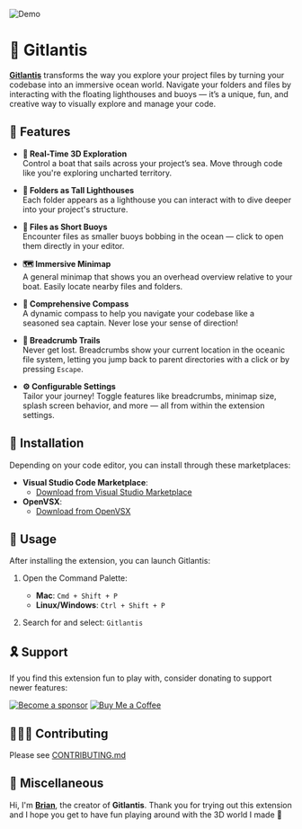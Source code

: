 ![Demo](https://s3.us-east-1.amazonaws.com/brayo.co/gitlantis/demo.png)

# 🚢 Gitlantis

[**Gitlantis**](https://gitlantis.brayo.co) transforms the way you explore your project files by turning your codebase into an immersive ocean world. Navigate your folders and files by interacting with the floating lighthouses and buoys — it’s a unique, fun, and creative way to visually explore and manage your code.

## 🌊 Features

- **🚤 Real-Time 3D Exploration**  
  Control a boat that sails across your project’s sea. Move through code like you're exploring uncharted territory.

- **🗼 Folders as Tall Lighthouses**  
  Each folder appears as a lighthouse you can interact with to dive deeper into your project's structure.

- **🛟 Files as Short Buoys**  
  Encounter files as smaller buoys bobbing in the ocean — click to open them directly in your editor.

- **🗺️ Immersive Minimap**  
  A general minimap that shows you an overhead overview relative to your boat. Easily locate nearby files and folders.

- **🧭 Comprehensive Compass**  
  A dynamic compass to help you navigate your codebase like a seasoned sea captain. Never lose your sense of direction!

- **🧵 Breadcrumb Trails**  
  Never get lost. Breadcrumbs show your current location in the oceanic file system, letting you jump back to parent directories with a click or by pressing `Escape`.

- **⚙️ Configurable Settings**  
  Tailor your journey! Toggle features like breadcrumbs, minimap size, splash screen behavior, and more — all from within the extension settings.

## 🚀 Installation

Depending on your code editor, you can install through these marketplaces:

- **Visual Studio Code Marketplace**:
  - [Download from Visual Studio Marketplace](https://marketplace.visualstudio.com/items?itemName=brian-njogu.gitlantis)
- **OpenVSX**:
  - [Download from OpenVSX](https://open-vsx.org/extension/brian-njogu/gitlantis)

## 🏃 Usage

After installing the extension, you can launch Gitlantis:

1. Open the Command Palette:  
   - **Mac**: `Cmd + Shift + P`  
   - **Linux/Windows**: `Ctrl + Shift + P`

2. Search for and select: `Gitlantis`

## 🎗️ Support

If you find this extension fun to play with, consider donating to support newer features:

[![Become a sponsor](https://img.shields.io/badge/Become%20a%20sponsor-%23ea4aaa?logo=githubsponsors&logoColor=white&style=for-the-badge)](https://github.com/sponsors/liltrendi)
[![Buy Me a Coffee](https://img.shields.io/badge/-Buy%20Me%20a%20Coffee-e87b02?logo=buy-me-a-coffee&logoColor=white&style=for-the-badge)](https://www.buymeacoffee.com/liltrendi)

## 👨🏻‍💻 Contributing

Please see [CONTRIBUTING.md](CONTRIBUTING.md)

## 👣 Miscellaneous

Hi, I'm [**Brian**](https://brayo.co), the creator of **Gitlantis**. Thank you for trying out this extension and I hope you get to have fun playing around with the 3D world I made 🤩
